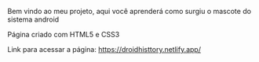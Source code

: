 Bem vindo ao meu projeto, aqui você aprenderá como surgiu o mascote do sistema android

Página criado com HTML5 e CSS3

Link para acessar a página: https://droidhisttory.netlify.app/
